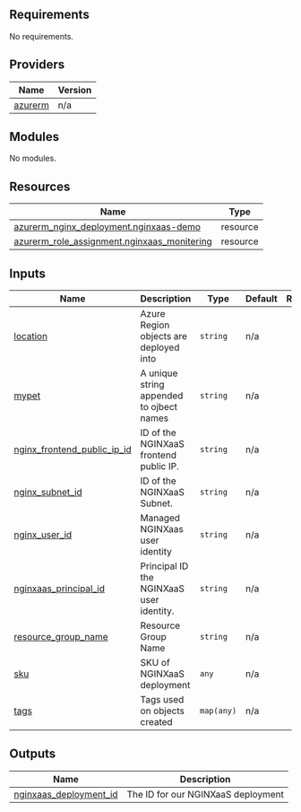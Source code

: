<!-- BEGIN_TF_DOCS -->
## Requirements

No requirements.

## Providers

| Name | Version |
|------|---------|
| <a name="provider_azurerm"></a> [azurerm](#provider\_azurerm) | n/a |

## Modules

No modules.

## Resources

| Name | Type |
|------|------|
| [azurerm_nginx_deployment.nginxaas-demo](https://registry.terraform.io/providers/hashicorp/azurerm/latest/docs/resources/nginx_deployment) | resource |
| [azurerm_role_assignment.nginxaas_monitering](https://registry.terraform.io/providers/hashicorp/azurerm/latest/docs/resources/role_assignment) | resource |

## Inputs

| Name | Description | Type | Default | Required |
|------|-------------|------|---------|:--------:|
| <a name="input_location"></a> [location](#input\_location) | Azure Region objects are deployed into | `string` | n/a | yes |
| <a name="input_mypet"></a> [mypet](#input\_mypet) | A unique string appended to ojbect names | `string` | n/a | yes |
| <a name="input_nginx_frontend_public_ip_id"></a> [nginx\_frontend\_public\_ip\_id](#input\_nginx\_frontend\_public\_ip\_id) | ID of the NGINXaaS frontend public IP. | `string` | n/a | yes |
| <a name="input_nginx_subnet_id"></a> [nginx\_subnet\_id](#input\_nginx\_subnet\_id) | ID of the NGINXaaS Subnet. | `string` | n/a | yes |
| <a name="input_nginx_user_id"></a> [nginx\_user\_id](#input\_nginx\_user\_id) | Managed NGINXaas user identity | `string` | n/a | yes |
| <a name="input_nginxaas_principal_id"></a> [nginxaas\_principal\_id](#input\_nginxaas\_principal\_id) | Principal ID the NGINXaaS user identity. | `string` | n/a | yes |
| <a name="input_resource_group_name"></a> [resource\_group\_name](#input\_resource\_group\_name) | Resource Group Name | `string` | n/a | yes |
| <a name="input_sku"></a> [sku](#input\_sku) | SKU of NGINXaaS deployment | `any` | n/a | yes |
| <a name="input_tags"></a> [tags](#input\_tags) | Tags used on objects created | `map(any)` | n/a | yes |

## Outputs

| Name | Description |
|------|-------------|
| <a name="output_nginxaas_deployment_id"></a> [nginxaas\_deployment\_id](#output\_nginxaas\_deployment\_id) | The ID for our NGINXaaS deployment |
<!-- END_TF_DOCS -->